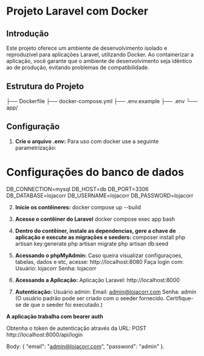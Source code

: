 # Projeto Laravel com Docker

## Introdução

Este projeto oferece um ambiente de desenvolvimento isolado e reproduzível para aplicações Laravel, utilizando Docker. Ao containerizar a aplicação, você garante que o ambiente de desenvolvimento seja idêntico ao de produção, evitando problemas de compatibilidade.

## Estrutura do Projeto

├── Dockerfile
├── docker-compose.yml
├── .env.example
├── .env
└── app/


## Configuração

1. **Crie o arquivo .env:**
Para uso com docker use a seguinte parametrização:
# Configurações do banco de dados
DB_CONNECTION=mysql
DB_HOST=db
DB_PORT=3306
DB_DATABASE=lojacorr
DB_USERNAME=lojacorr
DB_PASSWORD=lojacorr

2. **Inicie os contêineres:**
docker compose up --build

3. **Acesse o contêiner do Laravel**
docker compose exec app bash

4. **Dentro do contêiner, instale as dependencias, gere a chave de aplicação e execute as migrações e seeders:**
composer install
php artisan key:generate
php artisan migrate
php artisan db:seed

5. **Acessando o phpMyAdmin:**
Caso queira visualizar configuraçoes, tabelas, dados e etc, acesse:
http://localhost:8080
Faça login com:
Usuário: lojacorr
Senha: lojacorr

6. **Acessando a Aplicação:**
Aplicação Laravel: http://localhost:8000

7. **Autenticação:**
Usuário admin:
Email: admin@lojacorr.com
Senha: admin
(O usuário padrão pode ser criado com o seeder fornecido. Certifique-se de que o seeder foi executado.)

**A aplicação trabalha com bearer auth**

Obtenha o token de autenticação através da URL:
POST http://localhost:8000/api/login

Body:
{
    "email": "admin@lojacorr.com",
    "password": "admin"
}.
